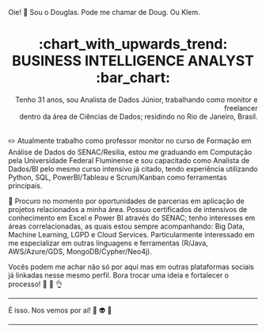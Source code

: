 <h7 align="left"> Oie! :wave: Sou o Douglas. Pode me chamar de Doug. Ou Klem. </h7>
<h1 align="center"> :chart_with_upwards_trend: BUSINESS INTELLIGENCE ANALYST :bar_chart: </h1>
<p align="right">
    Tenho 31 anos, sou Analista de Dados Júnior, trabalhando como  monitor e freelancer<br>
  dentro da área de Ciências de Dados; residindo no Rio de Janeiro, Brasil. <br><br>
</p>

:pencil2: Atualmente trabalho como professor monitor no curso de Formação em Análise de Dados do SENAC/Resilia, estou me graduando em Computação pela Universidade Federal Fluminense e sou capacitado como Analista de Dados/BI pelo mesmo curso intensivo já citado, tendo experiência utilizando Python, SQL, PowerBI/Tableau e Scrum/Kanban como ferramentas principais.

:mag_right: Procuro no momento por oportunidades de parcerias em aplicação de projetos relacionados a minha área. Possuo certificados de intensivos de conhecimento em Excel e Power BI através do SENAC; tenho interesses em áreas correlacionadas, as quais estou sempre acompanhando: Big Data, Machine Learning, LGPD e Cloud Services. Particularmente interessado em me especializar em outras linguagens e ferramentas (R/Java, AWS/Azure/GDS, MongoDB/Cypher/Neo4j).

Vocês podem me achar não só por aqui mas em outras plataformas sociais já linkadas nesse mesmo perfil. Bora trocar uma ideia e fortalecer o processo! :muscle: :nail_care: :ok_hand:

*************************
É isso. Nos vemos por aí! 👾 👽 💖 
*************************


